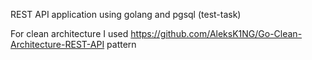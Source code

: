 REST API application using golang and pgsql (test-task)

For clean architecture I used https://github.com/AleksK1NG/Go-Clean-Architecture-REST-API pattern
